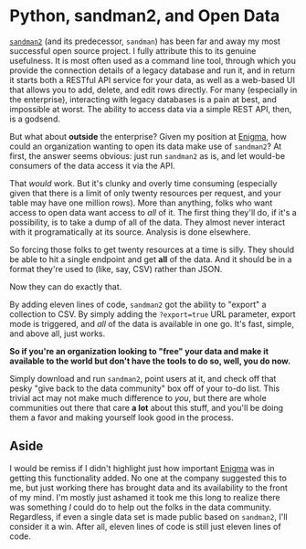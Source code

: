 # Python, sandman2, and Open Data

[`sandman2`](https://github.com/jeffknupp/sandman) (and its predecessor, `sandman`) has been far and away my most
successful open source project. I fully attribute this to its genuine usefulness. It is most often used as a command
line tool, through which you provide the connection details of a legacy database and run it, and in return it starts
both a RESTful API service for your data, as well as a web-based UI that allows you to add, delete, and edit rows
directly. For many (especially in the enterprise), interacting with legacy databases is a pain at best, and impossible
at worst. The ability to access data via a simple REST API, then, is a godsend.
<!--more-->
But what about **outside** the enterprise? Given my position at [Enigma](http://enigma.io), how could an organization
wanting to open its data make use of `sandman2`? At first, the answer seems obvious: just run `sandman2` as is, and let
would-be consumers of the data access it via the API.

That *would* work. But it's clunky and overly time consuming (especially given that there is a limit of only twenty resources per request, and your table may have one million rows). More than anything, folks who want access to open data want access to _all_ of it. The first thing they'll do, if it's a possibility, is to take a dump of all of the data. They almost never interact with it programatically at its source. Analysis is done elsewhere.

So forcing those folks to get twenty resources at a time is silly. They should be able to hit a single endpoint and get
**all** of the data. And it should be in a format they're used to (like, say, CSV) rather than JSON.

Now they can do exactly that.

By adding eleven lines of code, `sandman2` got the ability to "export" a collection to CSV. By simply adding the
`?export=true` URL parameter, export mode is triggered, and *all* of the data is available in one go. It's fast, simple,
and above all, just works.

**So if you're an organization looking to "free" your data and make it available to the world but don't have the tools to do so, well, you do now.**

Simply download and run `sandman2`, point users at it, and check off that pesky "give back to the data community" box
off of your to-do list. This trivial act may not make much difference to *you*, but there are whole communities out
there that care **a lot** about this stuff, and you'll be doing them a favor and making yourself look good in the
process.

## Aside

I would be remiss if I didn't highlight just how important [Enigma](http://enigma.io) was in getting this functionality
added. No one at the company suggested this to me, but just working there has brought data and its availability to the
front of my mind. I'm mostly just ashamed it took me this long to realize there was something *I* could do to help out
the folks in the data community. Regardless, if even a single data set is made public based on `sandman2`, I'll consider
it a win. After all, eleven lines of code is still just eleven lines of code.
